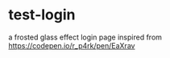 # test-login
a frosted glass effect login page inspired from <a href="https://codepen.io/r_p4rk/pen/EaXrav">https://codepen.io/r_p4rk/pen/EaXrav</a>
